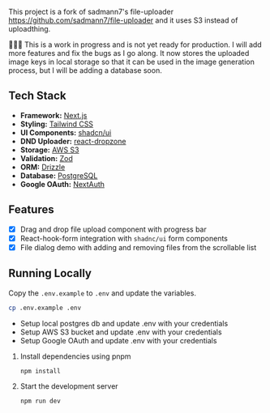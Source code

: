 This project is a fork of sadmann7's file-uploader https://github.com/sadmann7/file-uploader and it uses S3 instead of uploadthing.

🚨🚨🚨 This is a work in progress and is not yet ready for production. I will add more features and fix the bugs as I go along. It now stores the uploaded image keys in local storage so that it can be used in the image generation process, but I will be adding a database soon.

## Tech Stack

- **Framework:** [Next.js](https://nextjs.org)
- **Styling:** [Tailwind CSS](https://tailwindcss.com)
- **UI Components:** [shadcn/ui](https://ui.shadcn.com)
- **DND Uploader:** [react-dropzone](https://react-dropzone.js.org/)
- **Storage:** [AWS S3](https://aws.amazon.com/s3/)
- **Validation:** [Zod](https://zod.dev)
- **ORM:** [Drizzle](https://drizzle.dev)
- **Database:** [PostgreSQL](https://www.postgresql.org)
- **Google OAuth:** [NextAuth](https://next-auth.js.org)

## Features
- [x] Drag and drop file upload component with progress bar
- [x] React-hook-form integration with `shadnc/ui` form components
- [x] File dialog demo with adding and removing files from the scrollable list

## Running Locally


Copy the `.env.example` to `.env` and update the variables.

   ```bash
   cp .env.example .env
   ```

- Setup local postgres db and update .env with your credentials
- Setup AWS S3 bucket and update .env with your credentials
- Setup Google OAuth and update .env with your credentials

1. Install dependencies using pnpm

   ```bash
   npm install
   ```

2. Start the development server

   ```bash
   npm run dev
   ```

